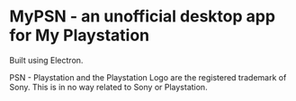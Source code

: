 # MyPSN - an unofficial desktop app for My Playstation

Built using Electron.


PSN - Playstation and the Playstation Logo are the registered trademark of Sony.
This is in no way related to Sony or Playstation.
